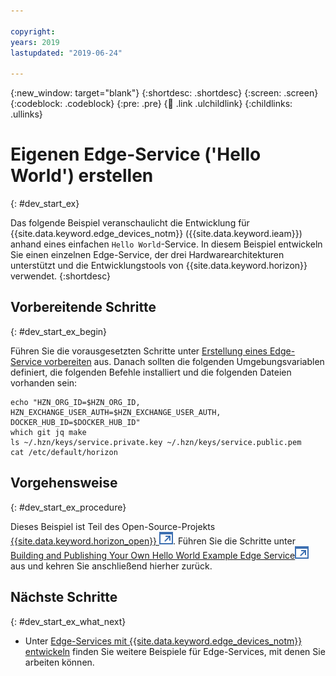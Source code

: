 ```yaml
---

copyright:
years: 2019
lastupdated: "2019-06-24"  

---
```


{:new_window: target="blank"}
{:shortdesc: .shortdesc}
{:screen: .screen}
{:codeblock: .codeblock}
{:pre: .pre}
{:child: .link .ulchildlink}
{:childlinks: .ullinks}

# Eigenen Edge-Service ('Hello World') erstellen
{: #dev_start_ex}

Das folgende Beispiel veranschaulicht die Entwicklung für {{site.data.keyword.edge_devices_notm}} ({{site.data.keyword.ieam}}) anhand eines einfachen `Hello World`-Service. In diesem Beispiel entwickeln Sie einen einzelnen Edge-Service, der drei Hardwarearchitekturen unterstützt und die Entwicklungstools von {{site.data.keyword.horizon}} verwendet.
{:shortdesc}

## Vorbereitende Schritte
{: #dev_start_ex_begin}

Führen Sie die vorausgesetzten Schritte unter [Erstellung eines Edge-Service vorbereiten](service_containers.md) aus. Danach sollten die folgenden Umgebungsvariablen definiert, die folgenden Befehle installiert und die folgenden Dateien vorhanden sein: 
```
echo "HZN_ORG_ID=$HZN_ORG_ID, HZN_EXCHANGE_USER_AUTH=$HZN_EXCHANGE_USER_AUTH, DOCKER_HUB_ID=$DOCKER_HUB_ID"
which git jq make
ls ~/.hzn/keys/service.private.key ~/.hzn/keys/service.public.pem
cat /etc/default/horizon
```

## Vorgehensweise
{: #dev_start_ex_procedure}

Dieses Beispiel ist Teil des Open-Source-Projekts [{{site.data.keyword.horizon_open}} ![Wird in einer neuen Registerkarte geöffnet](../../images/icons/launch-glyph.svg "Wird in einer neuen Registerkarte geöffnet")](https://github.com/open-horizon/). Führen Sie die Schritte unter [Building and Publishing Your Own Hello World Example Edge Service![Wird in einer neuen Registerkarte geöffnet](../../images/icons/launch-glyph.svg "Wird in einer neuen Registerkarte geöffnet")](https://github.com/open-horizon/examples/blob/master/edge/services/helloworld/CreateService.md#build-publish-your-hw) aus und kehren Sie anschließend hierher zurück. 

## Nächste Schritte
{: #dev_start_ex_what_next}

* Unter [Edge-Services mit {{site.data.keyword.edge_devices_notm}} entwickeln](developing.md) finden Sie weitere Beispiele für Edge-Services, mit denen Sie arbeiten können. 
